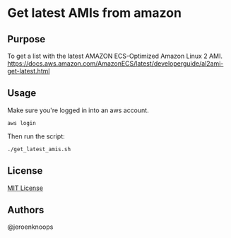 # Get latest AMIs from amazon

## Purpose

To get a list with the latest AMAZON ECS-Optimized Amazon Linux 2 AMI.
https://docs.aws.amazon.com/AmazonECS/latest/developerguide/al2ami-get-latest.html

## Usage

Make sure you're logged in into an aws account. 
```
aws login
```

Then run the script:

```
./get_latest_amis.sh
```

## License

[MIT License](./LICENSE)

## Authors

@jeroenknoops
